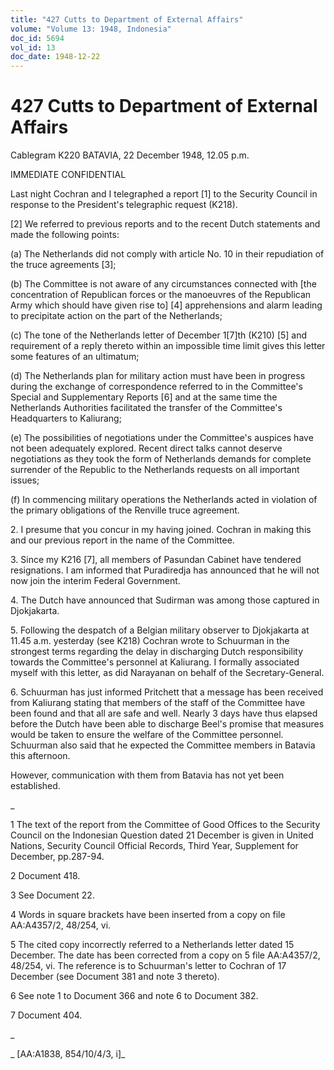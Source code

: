 ```yaml
---
title: "427 Cutts to Department of External Affairs"
volume: "Volume 13: 1948, Indonesia"
doc_id: 5694
vol_id: 13
doc_date: 1948-12-22
---
```


# 427 Cutts to Department of External Affairs

Cablegram K220 BATAVIA, 22 December 1948, 12.05 p.m.

IMMEDIATE CONFIDENTIAL

Last night Cochran and I telegraphed a report [1] to the Security Council in response to the President's telegraphic request (K218).

[2] We referred to previous reports and to the recent Dutch statements and made the following points:

(a) The Netherlands did not comply with article No. 10 in their repudiation of the truce agreements [3];

(b) The Committee is not aware of any circumstances connected with [the concentration of Republican forces or the manoeuvres of the Republican Army which should have given rise to] [4] apprehensions and alarm leading to precipitate action on the part of the Netherlands;

(c) The tone of the Netherlands letter of December 1[7]th (K210) [5] and requirement of a reply thereto within an impossible time limit gives this letter some features of an ultimatum;

(d) The Netherlands plan for military action must have been in progress during the exchange of correspondence referred to in the Committee's Special and Supplementary Reports [6] and at the same time the Netherlands Authorities facilitated the transfer of the Committee's Headquarters to Kaliurang;

(e) The possibilities of negotiations under the Committee's auspices have not been adequately explored. Recent direct talks cannot deserve negotiations as they took the form of Netherlands demands for complete surrender of the Republic to the Netherlands requests on all important issues;

(f) In commencing military operations the Netherlands acted in violation of the primary obligations of the Renville truce agreement.

2\. I presume that you concur in my having joined. Cochran in making this and our previous report in the name of the Committee.

3\. Since my K216 [7], all members of Pasundan Cabinet have tendered resignations. I am informed that Puradiredja has announced that he will not now join the interim Federal Government.

4\. The Dutch have announced that Sudirman was among those captured in Djokjakarta.

5\. Following the despatch of a Belgian military observer to Djokjakarta at 11.45 a.m. yesterday (see K218) Cochran wrote to Schuurman in the strongest terms regarding the delay in discharging Dutch responsibility towards the Committee's personnel at Kaliurang. I formally associated myself with this letter, as did Narayanan on behalf of the Secretary-General.

6\. Schuurman has just informed Pritchett that a message has been received from Kaliurang stating that members of the staff of the Committee have been found and that all are safe and well. Nearly 3 days have thus elapsed before the Dutch have been able to discharge Beel's promise that measures would be taken to ensure the welfare of the Committee personnel. Schuurman also said that he expected the Committee members in Batavia this afternoon.

However, communication with them from Batavia has not yet been established.

_

1 The text of the report from the Committee of Good Offices to the Security Council on the Indonesian Question dated 21 December is given in United Nations, Security Council Official Records, Third Year, Supplement for December, pp.287-94.

2 Document 418.

3 See Document 22.

4 Words in square brackets have been inserted from a copy on file AA:A4357/2, 48/254, vi.

5 The cited copy incorrectly referred to a Netherlands letter dated 15 December. The date has been corrected from a copy on 5 file AA:A4357/2, 48/254, vi. The reference is to Schuurman's letter to Cochran of 17 December (see Document 381 and note 3 thereto).

6 See note 1 to Document 366 and note 6 to Document 382.

7 Document 404.

_

_ [AA:A1838, 854/10/4/3, i]_
